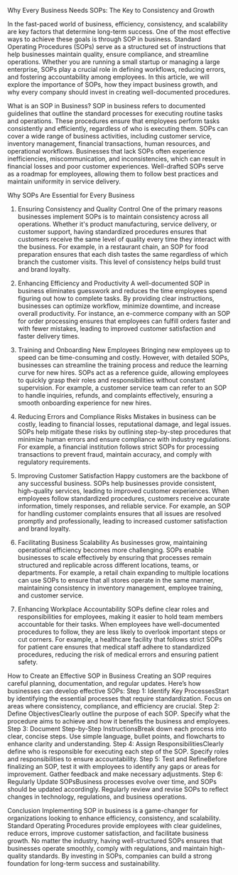 Why Every Business Needs SOPs: The Key to Consistency and Growth

In the fast-paced world of business, efficiency, consistency, and scalability are key factors that determine long-term success. One of the most effective ways to achieve these goals is through SOP in business. Standard Operating Procedures (SOPs) serve as a structured set of instructions that help businesses maintain quality, ensure compliance, and streamline operations.
Whether you are running a small startup or managing a large enterprise, SOPs play a crucial role in defining workflows, reducing errors, and fostering accountability among employees.
In this article, we will explore the importance of SOPs, how they impact business growth, and why every company should invest in creating well-documented procedures.

What is an SOP in Business?
SOP in business refers to documented guidelines that outline the standard processes for executing routine tasks and operations. These procedures ensure that employees perform tasks consistently and efficiently, regardless of who is executing them. SOPs can cover a wide range of business activities, including customer service, inventory management, financial transactions, human resources, and operational workflows.
Businesses that lack SOPs often experience inefficiencies, miscommunication, and inconsistencies, which can result in financial losses and poor customer experiences. Well-drafted SOPs serve as a roadmap for employees, allowing them to follow best practices and maintain uniformity in service delivery.


Why SOPs Are Essential for Every Business
1. Ensuring Consistency and Quality Control
One of the primary reasons businesses implement SOPs is to maintain consistency across all operations. Whether it's product manufacturing, service delivery, or customer support, having standardized procedures ensures that customers receive the same level of quality every time they interact with the business.
For example, in a restaurant chain, an SOP for food preparation ensures that each dish tastes the same regardless of which branch the customer visits. This level of consistency helps build trust and brand loyalty.

2. Enhancing Efficiency and Productivity
A well-documented SOP in business eliminates guesswork and reduces the time employees spend figuring out how to complete tasks. By providing clear instructions, businesses can optimize workflow, minimize downtime, and increase overall productivity.
For instance, an e-commerce company with an SOP for order processing ensures that employees can fulfill orders faster and with fewer mistakes, leading to improved customer satisfaction and faster delivery times.

3. Training and Onboarding New Employees
Bringing new employees up to speed can be time-consuming and costly. However, with detailed SOPs, businesses can streamline the training process and reduce the learning curve for new hires. SOPs act as a reference guide, allowing employees to quickly grasp their roles and responsibilities without constant supervision.
For example, a customer service team can refer to an SOP to handle inquiries, refunds, and complaints effectively, ensuring a smooth onboarding experience for new hires.

4. Reducing Errors and Compliance Risks
Mistakes in business can be costly, leading to financial losses, reputational damage, and legal issues. SOPs help mitigate these risks by outlining step-by-step procedures that minimize human errors and ensure compliance with industry regulations.
For example, a financial institution follows strict SOPs for processing transactions to prevent fraud, maintain accuracy, and comply with regulatory requirements.

5. Improving Customer Satisfaction
Happy customers are the backbone of any successful business. SOPs help businesses provide consistent, high-quality services, leading to improved customer experiences. When employees follow standardized procedures, customers receive accurate information, timely responses, and reliable service.
For example, an SOP for handling customer complaints ensures that all issues are resolved promptly and professionally, leading to increased customer satisfaction and brand loyalty.

6. Facilitating Business Scalability
As businesses grow, maintaining operational efficiency becomes more challenging. SOPs enable businesses to scale effectively by ensuring that processes remain structured and replicable across different locations, teams, or departments.
For example, a retail chain expanding to multiple locations can use SOPs to ensure that all stores operate in the same manner, maintaining consistency in inventory management, employee training, and customer service.




7. Enhancing Workplace Accountability 
SOPs define clear roles and responsibilities for employees, making it easier to hold team members accountable for their tasks. When employees have well-documented procedures to follow, they are less likely to overlook important steps or cut corners.
For example, a healthcare facility that follows strict SOPs for patient care ensures that medical staff adhere to standardized procedures, reducing the risk of medical errors and ensuring patient safety.

How to Create an Effective SOP in Business
Creating an SOP requires careful planning, documentation, and regular updates. Here’s how businesses can develop effective SOPs:
Step 1: Identify Key ProcessesStart by identifying the essential processes that require standardization. Focus on areas where consistency, compliance, and efficiency are crucial.
Step 2: Define ObjectivesClearly outline the purpose of each SOP. Specify what the procedure aims to achieve and how it benefits the business and employees.
Step 3: Document Step-by-Step InstructionsBreak down each process into clear, concise steps. Use simple language, bullet points, and flowcharts to enhance clarity and understanding.
Step 4: Assign ResponsibilitiesClearly define who is responsible for executing each step of the SOP. Specify roles and responsibilities to ensure accountability.
Step 5: Test and RefineBefore finalizing an SOP, test it with employees to identify any gaps or areas for improvement. Gather feedback and make necessary adjustments.
Step 6: Regularly Update SOPsBusiness processes evolve over time, and SOPs should be updated accordingly. Regularly review and revise SOPs to reflect changes in technology, regulations, and business operations.

Conclusion Implementing SOP in business is a game-changer for organizations looking to enhance efficiency, consistency, and scalability. Standard Operating Procedures provide employees with clear guidelines, reduce errors, improve customer satisfaction, and facilitate business growth.
No matter the industry, having well-structured SOPs ensures that businesses operate smoothly, comply with regulations, and maintain high-quality standards. By investing in SOPs, companies can build a strong foundation for long-term success and sustainability.

